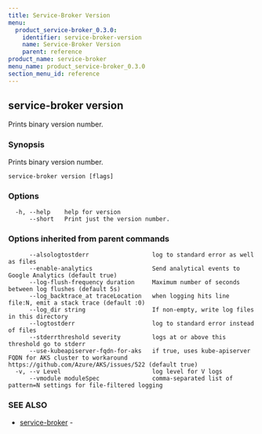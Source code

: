 ```yaml
---
title: Service-Broker Version
menu:
  product_service-broker_0.3.0:
    identifier: service-broker-version
    name: Service-Broker Version
    parent: reference
product_name: service-broker
menu_name: product_service-broker_0.3.0
section_menu_id: reference
---
```

## service-broker version

Prints binary version number.

### Synopsis

Prints binary version number.

```
service-broker version [flags]
```

### Options

```
  -h, --help    help for version
      --short   Print just the version number.
```

### Options inherited from parent commands

```
      --alsologtostderr                  log to standard error as well as files
      --enable-analytics                 Send analytical events to Google Analytics (default true)
      --log-flush-frequency duration     Maximum number of seconds between log flushes (default 5s)
      --log_backtrace_at traceLocation   when logging hits line file:N, emit a stack trace (default :0)
      --log_dir string                   If non-empty, write log files in this directory
      --logtostderr                      log to standard error instead of files
      --stderrthreshold severity         logs at or above this threshold go to stderr
      --use-kubeapiserver-fqdn-for-aks   if true, uses kube-apiserver FQDN for AKS cluster to workaround https://github.com/Azure/AKS/issues/522 (default true)
  -v, --v Level                          log level for V logs
      --vmodule moduleSpec               comma-separated list of pattern=N settings for file-filtered logging
```

### SEE ALSO

* [service-broker](/docs/reference/service-broker.md)	 - 

